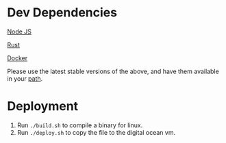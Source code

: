 # Dev Dependencies

[Node JS](https://nodejs.org/en/download/)

[Rust](https://rustup.rs/)

[Docker](https://docs.docker.com/get-docker/)

Please use the latest stable versions of the above, and have them available in your [path](http://www.linfo.org/path_env_var.html#:~:text=PATH%20is%20an%20environmental%20variable,commands%20issued%20by%20a%20user.).

# Deployment
1. Run `./build.sh` to compile a binary for linux.
1. Run `./deploy.sh` to copy the file to the digital ocean vm.
